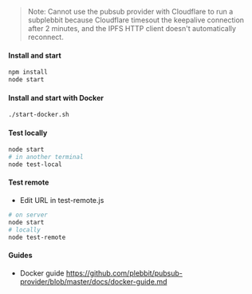 > Note: Cannot use the pubsub provider with Cloudflare to run a subplebbit because Cloudflare timesout the keepalive connection after 2 minutes, and the IPFS HTTP client doesn't automatically reconnect.

#### Install and start

```sh
npm install
node start
```

#### Install and start with Docker

```sh
./start-docker.sh
```

#### Test locally

```sh
node start
# in another terminal
node test-local
```

#### Test remote

- Edit URL in test-remote.js

```sh
# on server
node start
# locally
node test-remote
```

#### Guides

- Docker guide https://github.com/plebbit/pubsub-provider/blob/master/docs/docker-guide.md
